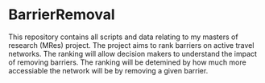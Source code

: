 # BarrierRemoval

This repository contains all scripts and data relating to my masters of research (MRes) project. The project aims to rank barriers on active travel networks. The ranking will allow decision makers to understand the impact of removing barriers. The ranking will be detemined by how much more accessiable the network will be by removing a given barrier.
